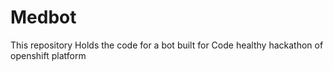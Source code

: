 # Medbot
This repository Holds the code for a bot built for Code healthy hackathon of openshift platform  
